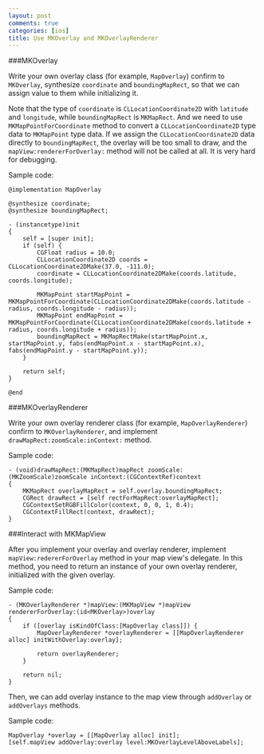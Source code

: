 ```yaml
---
layout: post
comments: true
categories: [ios]
title: Use MKOverlay and MKOverlayRenderer
---
```


###MKOverlay

Write your own overlay class (for example, `MapOverlay`) confirm to `MKOverlay`, synthesize `coordinate` and `boundingMapRect`, so that we can assign value to them while initializing it.

Note that the type of `coordinate` is `CLLocationCoordinate2D` with `latitude` and `longitude`, while `boundingMapRect` is `MKMapRect`. And we need to use `MKMapPointForCoordinate` method to convert a `CLLocationCoordinate2D` type data to `MKMapPoint` type data. If we assign the `CLLocationCoordinate2D` data directly to `boundingMapRect`, the overlay will be too small to draw, and the `mapView:rendererForOverlay:` method will not be called at all. It is very hard for debugging.

<!-- more -->
Sample code: 
```objc
@implementation MapOverlay

@synthesize coordinate;
@synthesize boundingMapRect;

- (instancetype)init
{
    self = [super init];
    if (self) {
        CGFloat radius = 10.0;
        CLLocationCoordinate2D coords = CLLocationCoordinate2DMake(37.0, -111.0);
        coordinate = CLLocationCoordinate2DMake(coords.latitude, coords.longitude);
        
        MKMapPoint startMapPoint = MKMapPointForCoordinate(CLLocationCoordinate2DMake(coords.latitude - radius, coords.longitude - radius));
        MKMapPoint endMapPoint = MKMapPointForCoordinate(CLLocationCoordinate2DMake(coords.latitude + radius, coords.longitude + radius));
        boundingMapRect = MKMapRectMake(startMapPoint.x, startMapPoint.y, fabs(endMapPoint.x - startMapPoint.x), fabs(endMapPoint.y - startMapPoint.y));
    }

	return self;
}

@end
```


###MKOverlayRenderer

Write your own overlay renderer class (for example, `MapOverlayRenderer`) confirm to `MKOverlayRenderer`, and implement `drawMapRect:zoomScale:inContext:` method.

Sample code:
```objc
- (void)drawMapRect:(MKMapRect)mapRect zoomScale:(MKZoomScale)zoomScale inContext:(CGContextRef)context
{
    MKMapRect overlayMapRect = self.overlay.boundingMapRect;
    CGRect drawRect = [self rectForMapRect:overlayMapRect];
    CGContextSetRGBFillColor(context, 0, 0, 1, 0.4);
    CGContextFillRect(context, drawRect);
}
```

###Interact with MKMapView

After you implement your overlay and overlay renderer, implement `mapView:redererForOverlay` method in your map view's delegate. In this method, you need to return an instance of your own overlay renderer, initialized with the given overlay.

Sample code:
```objc
- (MKOverlayRenderer *)mapView:(MKMapView *)mapView rendererForOverlay:(id<MKOverlay>)overlay
{
    if ([overlay isKindOfClass:[MapOverlay class]]) {
        MapOverlayRenderer *overlayRenderer = [[MapOverlayRenderer alloc] initWithOverlay:overlay];
        
        return overlayRenderer;
    }
    
    return nil;
}
```
Then, we can add overlay instance to the map view through `addOverlay` or `addOverlays` methods.

Sample code:
```objc
MapOverlay *overlay = [[MapOverlay alloc] init];
[self.mapView addOverlay:overlay level:MKOverlayLevelAboveLabels];
```
	